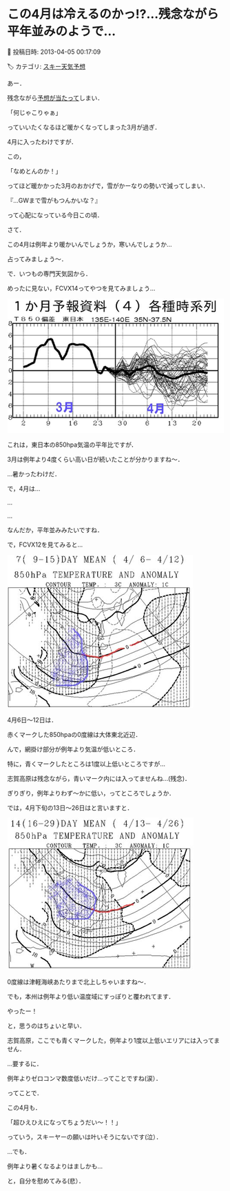 # この4月は冷えるのかっ!?…残念ながら平年並みのようで…

📅 投稿日時: 2013-04-05 00:17:09

🏷️ カテゴリ: [スキー天気予想](c6554f5c3c106093b511a8daae23757e8.md)

あー．





残念ながら[予想が当たって](e454540fe07f4502c25c6020e24078363.md)しまい．


「何じゃこりゃぁ」


っていいたくなるほど暖かくなってしまった3月が過ぎ．


4月に入ったわけですが．





この，


「なめとんのか！」


ってほど暖かかった3月のおかげで，雪がかーなりの勢いで減ってしまい．


『…GWまで雪がもつんかいな？』


って心配になっている今日この頃．





さて．


この4月は例年より暖かいんでしょうか，寒いんでしょうか…


占ってみましょう～．





で．いつもの専門天気図から．


めったに見ない，FCVX14ってやつを見てみましょう…




![4a869acba645fd5e752f339ad7838acf.jpg](images/4a869acba645fd5e752f339ad7838acf.jpg)




これは，東日本の850hpa気温の平年比ですが．


3月は例年より4度くらい高い日が続いたことが分かりますね～．


…暑かったわけだ．


で，4月は…


…


…


なんだか，平年並みみたいですね．





で，FCVX12を見てみると…




![d6bd3eab93289846e40b21c41425d342.jpg](images/d6bd3eab93289846e40b21c41425d342.jpg)




4月6日～12日は．


赤くマークした850hpaの0度線は大体東北近辺．


んで，網掛け部分が例年より気温が低いところ．


特に，青くマークしたところは1度以上低いところですが…


志賀高原は残念ながら，青いマーク内には入ってませんね…(残念)．


ぎりぎり，例年よりわず～かに低い，ってところでしょうか．





では，4月下旬の13日～26日はと言いますと．




![065f78ca4ada5ee2942988a4434b2d92.jpg](images/065f78ca4ada5ee2942988a4434b2d92.jpg)




0度線は津軽海峡あたりまで北上しちゃいますね～．


でも，本州は例年より低い温度域にすっぽりと覆われてます．


やったー！


と，思うのはちょいと早い．


志賀高原，ここでも青くマークした，例年より1度以上低いエリアには入ってません．


…要するに．


例年よりゼロコンマ数度低いだけ…ってことですね(涙）．





ってことで．


この4月も．


「超ひえひえになってちょうだい～！！」


っていう，スキーヤーの願いは叶いそうにないです(泣）．





…でも．


例年より暑くなるよりはましかも…


と，自分を慰めてみる(悲）．
